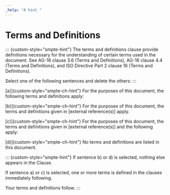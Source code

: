 ```yaml
---
_help: "A hint "
---
```

# Terms and Definitions

::: {custom-style="smpte-hint"}
The terms and definitions clause provide definitions necessary for the understanding of certain terms used in the document.
See AG-16 clause 3.6 (Terms and Definitions),
AG-16 clause 4.4 (Terms and Definitions),
and ISO Directive Part 2 clause 16 (Terms and Definitions).

Select one of the following sentences and delete the others:
:::

[a)]{custom-style="smpte-ch-hint"} For the purposes of this document, the following terms and definitions apply:

[b)]{custom-style="smpte-ch-hint"} For the purposes of this document, the terms and definitions given in [external reference(s)] apply.

[c)]{custom-style="smpte-ch-hint"} For the purposes of this document, the terms and definitions given in [external reference(s)] and the following apply:

[d)]{custom-style="smpte-ch-hint"} No terms and definitions are listed in this document.

::: {custom-style="smpte-hint"}
If sentence b) or d) is selected, nothing else appears in the Clause.

If sentence a) or c) is selected, one or more terms is defined in the clauses immediately following.

Your terms and definitions follow.
:::
